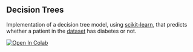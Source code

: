 ## Decision Trees

Implementation of a decision tree model, using [scikit-learn](https://scikit-learn.org/stable/), that predicts whether a patient in the [dataset](https://www.kaggle.com/uciml/pima-indians-diabetes-database) has diabetes or not.

[![Open In Colab](https://colab.research.google.com/assets/colab-badge.svg)](https://colab.research.google.com/github/arthuraaL/100-Days-of-ML-Code/blob/master/Decision-Tree/decision_tree.ipynb)

